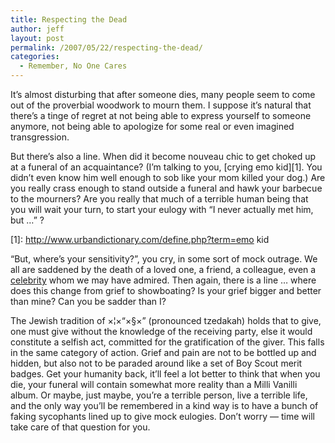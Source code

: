 ```yaml
---
title: Respecting the Dead
author: jeff
layout: post
permalink: /2007/05/22/respecting-the-dead/
categories:
  - Remember, No One Cares
---
```


It’s almost disturbing that after someone dies, many people seem to come out of the proverbial woodwork to mourn them. I suppose it’s natural that there’s a tinge of regret at not being able to express yourself to someone anymore, not being able to apologize for some real or even imagined transgression.

But there’s also a line. When did it become nouveau chic to get choked up at a funeral of an acquaintance? (I’m talking to you, [crying emo kid][1]. You didn’t even know him well enough to sob like your mom killed your dog.) Are you really crass enough to stand outside a funeral and hawk your barbecue to the mourners? Are you really that much of a terrible human being that you will wait your turn, to start your eulogy with “I never actually met him, but …” ?

 [1]: http://www.urbandictionary.com/define.php?term=emo kid

“But, where’s your sensitivity?”, you cry, in some sort of mock outrage. We all are saddened by the death of a loved one, a friend, a colleague, even a [celebrity][2] whom we may have admired. Then again, there is a line … where does this change from grief to showboating? Is your grief bigger and better than mine? Can you be sadder than I?

 [2]: http://www.vonnegutweb.com/

The Jewish tradition of ×¦×“×§×” (pronounced tzedakah) holds that to give, one must give without the knowledge of the receiving party, else it would constitute a selfish act, committed for the gratification of the giver. This falls in the same category of action. Grief and pain are not to be bottled up and hidden, but also not to be paraded around like a set of Boy Scout merit badges. Get your humanity back, it’ll feel a lot better to think that when you die, your funeral will contain somewhat more reality than a Milli Vanilli album. Or maybe, just maybe, you’re a terrible person, live a terrible life, and the only way you’ll be remembered in a kind way is to have a bunch of faking sycophants lined up to give mock eulogies. Don’t worry — time will take care of that question for you.
